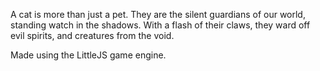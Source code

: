 A cat is more than just a pet. They are the silent guardians of our world, standing watch in the shadows. With a flash of their claws, they ward off evil spirits, and creatures from the void.

Made using the LittleJS game engine.